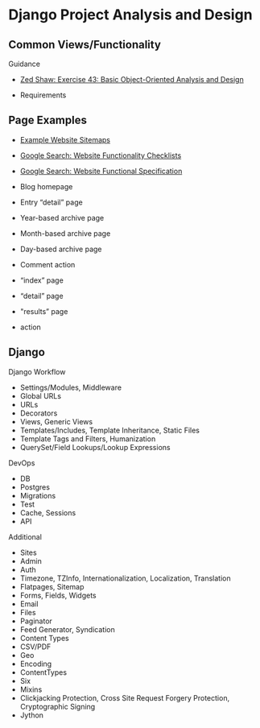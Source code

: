 Django Project Analysis and Design
===============

## Common Views/Functionality

Guidance
*   [Zed Shaw: Exercise 43: Basic Object-Oriented Analysis and Design](http://learnpythonthehardway.org/book/ex43.html)

*   Requirements

## Page Examples

*   [Example Website Sitemaps](https://www.google.com/search?q=example+website+sitemaps&rlz=1CAACAG_enUS625US635&oq=example+website+sitemaps&aqs=chrome..69i57j0j69i65l3j0.3579j0j7&sourceid=chrome&es_sm=0&ie=UTF-8)
*   [Google Search: Website Functionality Checklists](https://www.google.com/search?q=example+website+sitemaps&rlz=1CAACAG_enUS625US635&oq=example+website+sitemaps&aqs=chrome..69i57j0j69i65l3j0.3579j0j7&sourceid=chrome&es_sm=0&ie=UTF-8#q=website+functionality+checklist)
*   [Google Search: Website Functional Specification](https://www.google.com/search?q=example+website+sitemaps&rlz=1CAACAG_enUS625US635&oq=example+website+sitemaps&aqs=chrome..69i57j0j69i65l3j0.3579j0j7&sourceid=chrome&es_sm=0&ie=UTF-8#q=example+website+functional+specification)

*   Blog homepage
*   Entry “detail” page
*   Year-based archive page
*   Month-based archive page
*   Day-based archive page
*   Comment action

*   “index” page
*   “detail” page
*   "results” page
*   action

## Django

Django Workflow
*   Settings/Modules, Middleware
*   Global URLs
*   URLs
*   Decorators
*   Views, Generic Views
*   Templates/Includes, Template Inheritance, Static Files
*   Template Tags and Filters, Humanization
*   QuerySet/Field Lookups/Lookup Expressions

DevOps
*   DB
*   Postgres
*   Migrations
*   Test
*   Cache, Sessions
*   API

Additional
*   Sites
*   Admin
*   Auth
*   Timezone, TZInfo, Internationalization, Localization, Translation
*   Flatpages, Sitemap
*   Forms, Fields, Widgets
*   Email
*   Files
*   Paginator
*   Feed Generator, Syndication
*   Content Types
*   CSV/PDF
*   Geo
*   Encoding
*   ContentTypes
*   Six
*   Mixins
*   Clickjacking Protection, Cross Site Request Forgery Protection, Cryptographic Signing
*   Jython
